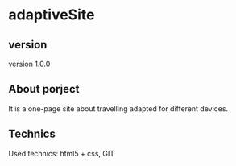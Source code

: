 # adaptiveSite

## version
version 1.0.0

## About porject
It is a one-page site about travelling adapted for different devices.

## Technics
Used technics: html5 + css, GIT
